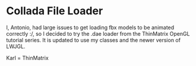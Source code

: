 # Collada File Loader

I, Antonio, had large issues to get loading fbx models to be animated correctly :/, so I decided to try the .dae loader from the ThinMatrix OpenGL tutorial series.
It is updated to use my classes and the newer version of LWJGL.

Karl = ThinMatrix

